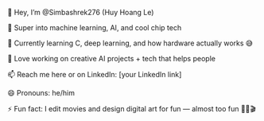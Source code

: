 👋 Hey, I’m @Simbashrek276 (Huy Hoang Le)

👀 Super into machine learning, AI, and cool chip tech

🌱 Currently learning C, deep learning, and how hardware actually works 😅

💞️ Love working on creative AI projects + tech that helps people

📫 Reach me here or on LinkedIn: [your LinkedIn link]

😄 Pronouns: he/him

⚡ Fun fact: I edit movies and design digital art for fun — almost too fun 👨‍🎨🎬

<!---
Simbashrek276/Simbashrek276 is a ✨ special ✨ repository because its `README.md` (this file) appears on your GitHub profile.
You can click the Preview link to take a look at your changes.
--->
